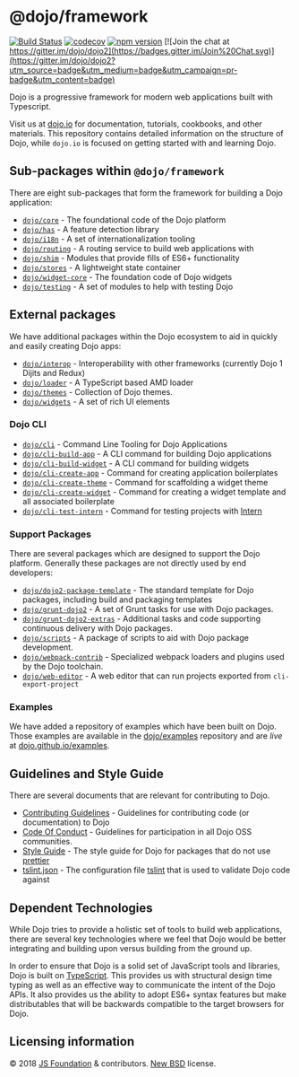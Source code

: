 # @dojo/framework

[![Build Status](https://travis-ci.org/dojo/framework.svg?branch=master)](https://travis-ci.org/dojo/framework)
[![codecov](https://codecov.io/gh/dojo/framework/branch/master/graph/badge.svg)](https://codecov.io/gh/dojo/framework)
[![npm version](https://badge.fury.io/js/%40dojo%2Fframework.svg)](https://badge.fury.io/js/%40dojo%2Fframework)
[![Join the chat at https://gitter.im/dojo/dojo2](https://badges.gitter.im/Join%20Chat.svg)](https://gitter.im/dojo/dojo2?utm_source=badge&utm_medium=badge&utm_campaign=pr-badge&utm_content=badge)

Dojo is a progressive framework for modern web applications built with Typescript.

Visit us at [dojo.io](https://dojo.io/) for documentation, tutorials, cookbooks, and other materials.  This repository contains detailed information on the structure of Dojo, while `dojo.io` is focused on getting started with and learning Dojo.

## Sub-packages within `@dojo/framework`

There are eight sub-packages that form the framework for building a Dojo application:

* [`dojo/core`](src/core/README.md) - The foundational code of the Dojo platform
* [`dojo/has`](src/has/README.md) - A feature detection library
* [`dojo/i18n`](src/i18n/README.md) - A set of internationalization tooling
* [`dojo/routing`](src/routing/README.md) - A routing service to build web applications with
* [`dojo/shim`](src/shim/README.md) - Modules that provide fills of ES6+ functionality
* [`dojo/stores`](src/stores/README.md) - A lightweight state container
* [`dojo/widget-core`](src/widget-core/README.md) - The foundation code of Dojo widgets
* [`dojo/testing`](src/testing/README.md) - A set of modules to help with testing Dojo

## External packages

We have additional packages within the Dojo ecosystem to aid in quickly and easily creating Dojo apps:

* [`dojo/interop`](https://github.com/dojo/interop) - Interoperability with other frameworks (currently Dojo 1 Dijits and Redux)
* [`dojo/loader`](https://github.com/dojo/loader) - A TypeScript based AMD loader
* [`dojo/themes`](https://github.com/dojo/themes) - Collection of Dojo themes.
* [`dojo/widgets`](https://github.com/dojo/widgets) - A set of rich UI elements

### Dojo CLI

* [`dojo/cli`](https://github.com/dojo/cli) - Command Line Tooling for Dojo Applications
* [`dojo/cli-build-app`](https://github.com/dojo/cli-build-app) - A CLI command for building Dojo applications
* [`dojo/cli-build-widget`](https://github.com/dojo/cli-build-widget) - A CLI command for building widgets
* [`dojo/cli-create-app`](https://github.com/dojo/cli-create-app) - Command for creating application boilerplates
* [`dojo/cli-create-theme`](https://github.com/dojo/cli-create-theme) - Command for scaffolding a widget theme
* [`dojo/cli-create-widget`](https://github.com/dojo/cli-create-widget) - Command for creating a widget template and all associated boilerplate
* [`dojo/cli-test-intern`](https://github.com/dojo/cli-test-intern) - Command for testing projects with [Intern](https://theintern.github.io)

### Support Packages

There are several packages which are designed to support the Dojo platform.  Generally these packages are not directly used by end developers:

* [`dojo/dojo2-package-template`](https://github.com/dojo/dojo2-package-template) - The standard template for Dojo packages, including build and packaging templates
* [`dojo/grunt-dojo2`](https://github.com/dojo/grunt-dojo2) - A set of Grunt tasks for use with Dojo packages.
* [`dojo/grunt-dojo2-extras`](https://github.com/dojo/grunt-dojo2-extras) - Additional tasks and code supporting continuous delivery with Dojo packages.
* [`dojo/scripts`](https://github.com/dojo/scripts) - A package of scripts to aid with Dojo package development.
* [`dojo/webpack-contrib`](https://github.com/dojo/webpack-contrib) - Specialized webpack loaders and plugins used by the Dojo toolchain.
* [`dojo/web-editor`](https://github.com/dojo/web-editor) - A web editor that can run projects exported from `cli-export-project`

### Examples

We have added a repository of examples which have been built on Dojo.  Those examples are available
in the [dojo/examples](https://github.com/dojo/examples) repository and are _live_ at [dojo.github.io/examples](https://dojo.github.io/examples).

## Guidelines and Style Guide

There are several documents that are relevant for contributing to Dojo.

* [Contributing Guidelines](CONTRIBUTING.md) - Guidelines for contributing code (or documentation) to Dojo
* [Code Of Conduct](CODE_OF_CONDUCT.md) - Guidelines for participation in all Dojo OSS communities.
* [Style Guide](STYLE.md) - The style guide for Dojo for packages that do not use [prettier](https://prettier.io)
* [tslint.json](https://github.com/dojo/dojo2-package-template/blob/master/tslint.json) - The configuration file [tslint](https://palantir.github.io/tslint/) that is used to validate Dojo code against

## Dependent Technologies

While Dojo tries to provide a holistic set of tools to build web applications, there are several key technologies where we feel that Dojo would be better integrating and building upon versus building from the ground up.

In order to ensure that Dojo is a solid set of JavaScript tools and libraries, Dojo is built on [TypeScript](https://www.typescriptlang.org/).  This provides us with structural design time typing as well as an effective way to communicate the intent of the Dojo APIs.  It also provides us the ability to adopt ES6+ syntax features but make distributables that will be backwards compatible to the target browsers for Dojo.

## Licensing information

© 2018 [JS Foundation](https://js.foundation/) & contributors. [New BSD](http://opensource.org/licenses/BSD-3-Clause) license.
